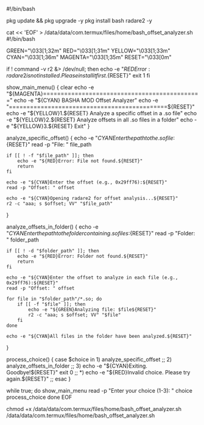 #!/bin/bash

pkg update && pkg upgrade -y
pkg install bash radare2 -y

cat << 'EOF' > /data/data/com.termux/files/home/bash_offset_analyzer.sh
#!/bin/bash

GREEN="\033[1;32m"
RED="\033[1;31m"
YELLOW="\033[1;33m"
CYAN="\033[1;36m"
MAGENTA="\033[1;35m"
RESET="\033[0m"

if ! command -v r2 &> /dev/null; then
    echo -e "${RED}Error: radare2 is not installed. Please install it first.${RESET}"
    exit 1
fi

show_main_menu() {
    clear
    echo -e "${MAGENTA}============================================="
    echo -e "${CYAN}            BASHA MOD Offset Analyzer"
    echo -e "=============================================${RESET}"
    echo -e "${YELLOW}1.${RESET} Analyze a specific offset in a .so file"
    echo -e "${YELLOW}2.${RESET} Analyze offsets in all .so files in a folder"
    echo -e "${YELLOW}3.${RESET} Exit"
}

analyze_specific_offset() {
    echo -e "${CYAN}Enter the path to the .so file:${RESET}"
    read -p "File: " file_path

    if [[ ! -f "$file_path" ]]; then
        echo -e "${RED}Error: File not found.${RESET}"
        return
    fi

    echo -e "${CYAN}Enter the offset (e.g., 0x29ff76):${RESET}"
    read -p "Offset: " offset

    echo -e "${CYAN}Opening radare2 for offset analysis...${RESET}"
    r2 -c "aaa; s $offset; VV" "$file_path"
}

analyze_offsets_in_folder() {
    echo -e "${CYAN}Enter the path to the folder containing .so files:${RESET}"
    read -p "Folder: " folder_path

    if [[ ! -d "$folder_path" ]]; then
        echo -e "${RED}Error: Folder not found.${RESET}"
        return
    fi

    echo -e "${CYAN}Enter the offset to analyze in each file (e.g., 0x29ff76):${RESET}"
    read -p "Offset: " offset

    for file in "$folder_path"/*.so; do
        if [[ -f "$file" ]]; then
            echo -e "${GREEN}Analyzing file: $file${RESET}"
            r2 -c "aaa; s $offset; VV" "$file"
        fi
    done

    echo -e "${CYAN}All files in the folder have been analyzed.${RESET}"
}

process_choice() {
    case $choice in
        1)
            analyze_specific_offset
            ;;
        2)
            analyze_offsets_in_folder
            ;;
        3)
            echo -e "${CYAN}Exiting. Goodbye!${RESET}"
            exit 0
            ;;
        *)
            echo -e "${RED}Invalid choice. Please try again.${RESET}"
            ;;
    esac
}

while true; do
    show_main_menu
    read -p "Enter your choice (1-3): " choice
    process_choice
done
EOF

chmod +x /data/data/com.termux/files/home/bash_offset_analyzer.sh
/data/data/com.termux/files/home/bash_offset_analyzer.sh
